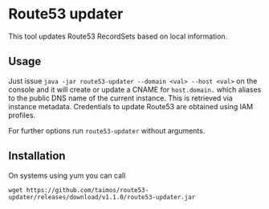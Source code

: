 # Route53 updater

This tool updates Route53 RecordSets based on local information.

## Usage
Just issue ``java -jar route53-updater --domain <val> --host <val>`` on the console and it will create or update a CNAME for ``host.domain.`` which aliases to the public DNS name of the current instance. This is retrieved via instance metadata. Credentials to update Route53 are obtained using IAM profiles.

For further options run ``route53-updater`` without arguments. 

## Installation

On systems using yum you can call

``wget https://github.com/taimos/route53-updater/releases/download/v1.1.0/route53-updater.jar``

